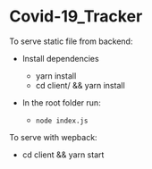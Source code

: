 # Covid-19_Tracker

To serve static file from backend:
- Install dependencies
    - yarn install 
    - cd client/ && yarn install

- In the root folder run:
    - `node index.js`

To serve with wepback:
- cd client && yarn start
